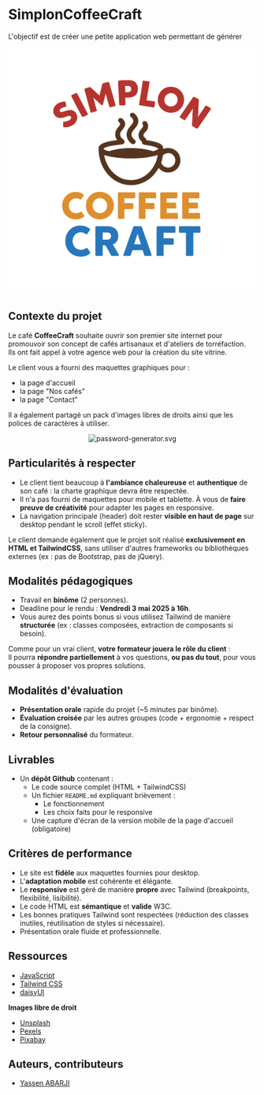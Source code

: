 # SimplonCoffeeCraft


L'objectif est de créer une petite application web permettant de générer

<div align="center">
    <img src="./public/images/SimplonCoffeeCraft.png" alt="SimplonCoffeeCraft.png" style="width: 500px !important;">
</div>


## Contexte du projet

Le café **CoffeeCraft** souhaite ouvrir son premier site internet pour promouvoir son concept de cafés artisanaux et d'ateliers de torréfaction.  
Ils ont fait appel à votre agence web pour la création du site vitrine.

Le client vous a fourni des maquettes graphiques pour :
- la page d'accueil
- la page "Nos cafés"
- la page "Contact"

Il a également partagé un pack d'images libres de droits ainsi que les polices de caractères à utiliser.

<div align="center">
    <img src="./images/password-generator.svg" alt="password-generator.svg" style="width: 500px !important;">
</div>

## Particularités à respecter

- Le client tient beaucoup à **l'ambiance chaleureuse** et **authentique** de son café : la charte graphique devra être respectée.
- Il n'a pas fourni de maquettes pour mobile et tablette. À vous de **faire preuve de créativité** pour adapter les pages en responsive.
- La navigation principale (header) doit rester **visible en haut de page** sur desktop pendant le scroll (effet sticky).

Le client demande également que le projet soit réalisé **exclusivement en HTML et TailwindCSS**, sans utiliser d'autres frameworks ou bibliothèques externes (ex : pas de Bootstrap, pas de jQuery).

## Modalités pédagogiques

- Travail en **binôme** (2 personnes).
- Deadline pour le rendu : **Vendredi 3 mai 2025 à 16h**.
- Vous aurez des points bonus si vous utilisez Tailwind de manière **structurée** (ex : classes composées, extraction de composants si besoin).

Comme pour un vrai client, **votre formateur jouera le rôle du client** :  
Il pourra **répondre partiellement** à vos questions, **ou pas du tout**, pour vous pousser à proposer vos propres solutions.

## Modalités d'évaluation

- **Présentation orale** rapide du projet (~5 minutes par binôme).
- **Évaluation croisée** par les autres groupes (code + ergonomie + respect de la consigne).
- **Retour personnalisé** du formateur.


## Livrables

- Un **dépôt Github** contenant :
  - Le code source complet (HTML + TailwindCSS)
  - Un fichier `README.md` expliquant brièvement :
    - Le fonctionnement
    - Les choix faits pour le responsive
  - Une capture d'écran de la version mobile de la page d'accueil (obligatoire)


## Critères de performance

- Le site est **fidèle** aux maquettes fournies pour desktop.
- L'**adaptation mobile** est cohérente et élégante.
- Le **responsive** est géré de manière **propre** avec Tailwind (breakpoints, flexibilité, lisibilité).
- Le code HTML est **sémantique** et **valide** W3C.
- Les bonnes pratiques Tailwind sont respectées (réduction des classes inutiles, réutilisation de styles si nécessaire).
- Présentation orale fluide et professionnelle.

## Ressources

- [JavaScript](https://developer.mozilla.org/fr/docs/Web/JavaScript)
- [Tailwind CSS](https://tailwindcss.com/)
- [daisyUI](https://daisyui.com/)

 **Images libre de droit**
- [Unsplash](https://unsplash.com/)
- [Pexels](https://www.pexels.com/fr-fr/)
- [Pixabay](https://pixabay.com/)


## Auteurs, contributeurs

- [Yassen ABARJI](https://github.com/yabarji59)
